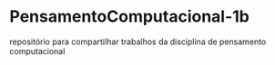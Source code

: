 # PensamentoComputacional-1b
repositório para compartilhar trabalhos da disciplina de pensamento computacional
